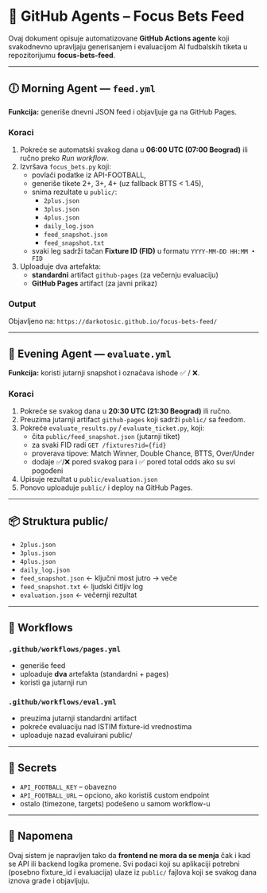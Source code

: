 # 🤖 GitHub Agents – Focus Bets Feed

Ovaj dokument opisuje automatizovane **GitHub Actions agente** koji svakodnevno upravljaju
generisanjem i evaluacijom AI fudbalskih tiketa u repozitorijumu **focus-bets-feed**.

---

## 🕕 Morning Agent — `feed.yml`

**Funkcija:** generiše dnevni JSON feed i objavljuje ga na GitHub Pages.

### Koraci
1. Pokreće se automatski svakog dana u **06:00 UTC (07:00 Beograd)** ili ručno preko *Run workflow*.
2. Izvršava `focus_bets.py` koji:
   - povlači podatke iz API-FOOTBALL,
   - generiše tikete 2+, 3+, 4+ (uz fallback BTTS < 1.45),
   - snima rezultate u `public/`:
     - `2plus.json`
     - `3plus.json`
     - `4plus.json`
     - `daily_log.json`
     - `feed_snapshot.json`
     - `feed_snapshot.txt`
   - svaki leg sadrži tačan **Fixture ID (FID)** u formatu `YYYY-MM-DD HH:MM • FID`
3. Uploaduje dva artefakta:
   - **standardni** artifact `github-pages` (za večernju evaluaciju)
   - **GitHub Pages** artifact (za javni prikaz)

### Output
Objavljeno na:
`https://darkotosic.github.io/focus-bets-feed/`

---

## 🌙 Evening Agent — `evaluate.yml`

**Funkcija:** koristi jutarnji snapshot i označava ishode ✅ / ❌.

### Koraci
1. Pokreće se svakog dana u **20:30 UTC (21:30 Beograd)** ili ručno.
2. Preuzima jutarnji artifact `github-pages` koji sadrži `public/` sa feedom.
3. Pokreće `evaluate_results.py` / `evaluate_ticket.py`, koji:
   - čita `public/feed_snapshot.json` (jutarnji tiket)
   - za svaki FID radi `GET /fixtures?id={fid}`
   - proverava tipove: Match Winner, Double Chance, BTTS, Over/Under
   - dodaje ✅/❌ pored svakog para i ✅ pored total odds ako su svi pogođeni
4. Upisuje rezultat u `public/evaluation.json`
5. Ponovo uploaduje `public/` i deploy na GitHub Pages.

---

## 📦 Struktura public/

- `2plus.json`
- `3plus.json`
- `4plus.json`
- `daily_log.json`
- `feed_snapshot.json`  ← ključni most jutro → veče
- `feed_snapshot.txt`   ← ljudski čitljiv log
- `evaluation.json`     ← večernji rezultat

---

## 💾 Workflows

### `.github/workflows/pages.yml`

- generiše feed
- uploaduje **dva** artefakta (standardni + pages)
- koristi ga jutarnji run

### `.github/workflows/eval.yml`

- preuzima jutarnji standardni artifact
- pokreće evaluaciju nad ISTIM fixture-id vrednostima
- uploaduje nazad evaluirani public/

---

## 🔐 Secrets

- `API_FOOTBALL_KEY` – obavezno
- `API_FOOTBALL_URL` – opciono, ako koristiš custom endpoint
- ostalo (timezone, targets) podešeno u samom workflow-u

---

## 🧠 Napomena

Ovaj sistem je napravljen tako da **frontend ne mora da se menja** čak i kad se API ili backend logika promene.
Svi podaci koji su aplikaciji potrebni (posebno fixture_id i evaluacija) ulaze iz `public/` fajlova koji se svakog
dana iznova grade i objavljuju.
